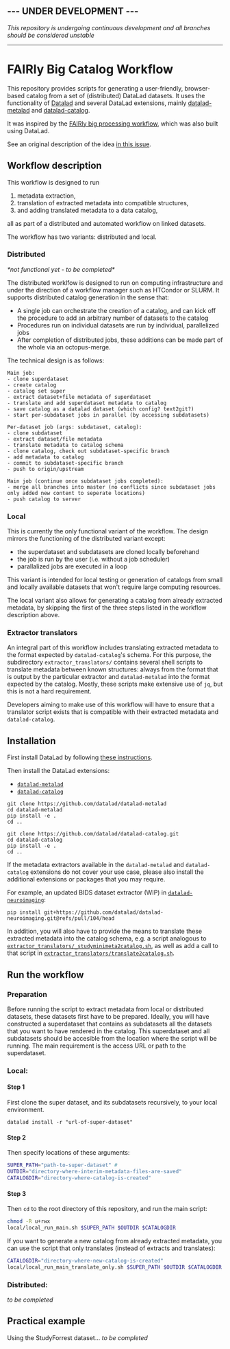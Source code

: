 ## --- UNDER DEVELOPMENT ---
*This repository is undergoing continuous development and all branches should
be considered unstable*

---

# FAIRly Big Catalog Workflow

This repository provides scripts for generating a user-friendly, browser-based
catalog from a set of (distributed) DataLad datasets. It uses the functionality
of [Datalad](https://www.datalad.org/) and several DataLad extensions, mainly
[datalad-metalad](https://github.com/datalad/datalad-metalad) and [datalad-catalog](https://github.com/datalad/datalad-catalog).

It was inspired by the [FAIRly big processing workflow](https://github.com/psychoinformatics-de/fairly-big-processing-workflow), which was also built using DataLad.

See an original description of the idea [in this issue](https://github.com/datalad/datalad-catalog/issues/36).


## Workflow description

This workflow is designed to run
1. metadata extraction,
2. translation of extracted metadata into compatible structures,
3. and adding translated metadata to a data catalog,

all as part of a distributed and automated workflow on linked datasets.

The workflow has two variants: distributed and local.

### Distributed

*\*not functional yet - to be completed\**

The distributed worklfow is designed to run on computing infrastructure and
under the direction of a workflow manager such as HTCondor or SLURM. It supports
distributed catalog generation in the sense that: 
- A single job can orchestrate the creation of a catalog, and can kick off the procedure
to add an arbitrary number of datasets to the catalog
- Procedures run on individual datasets are run by individual, parallelized jobs
- After completion of distributed jobs, these additions can be made part of the whole
via an octopus-merge.

The technical design is as follows:
```
Main job:
- clone superdataset
- create catalog
- catalog set super
- extract dataset+file metadata of superdataset
- translate and add superdataset metadata to catalog
- save catalog as a datalad dataset (which config? text2git?)
- start per-subdataset jobs in parallel (by accessing subdatasets)

Per-dataset job (args: subdataset, catalog):
- clone subdataset
- extract dataset/file metadata
- translate metadata to catalog schema
- clone catalog, check out subdataset-specific branch
- add metadata to catalog
- commit to subdataset-specific branch
- push to origin/upstream

Main job (continue once subdataset jobs completed):
- merge all branches into master (no conflicts since subdataset jobs only added new content to seperate locations)
- push catalog to server
```

### Local

This is currently the only functional variant of the workflow. The design
mirrors the functioning of the distributed variant except:
- the superdataset and subdatasets are cloned locally beforehand
- the job is run by the user (i.e. without a job scheduler)
- parallalized jobs are executed in a loop

This variant is intended for local testing or generation of catalogs from small
and locally available datasets that won't require large computing resources.

The local variant also allows for generating a catalog from already extracted
metadata, by skipping the first of the three steps listed in the workflow
description above.


### Extractor translators

An integral part of this workflow includes translating extracted metadata to
the format expected by `datalad-catalog`'s schema. For this purpose, the subdirectory
`extractor_translators/` contains several shell scripts to translate metadata between
known structures: always from the format that is output by the particular extractor and
`datalad-metalad` into the format expected by the catalog. Mostly, these scripts make
extensive use of `jq`, but this is not a hard requirement.

Developers aiming to make use of this workflow will have to ensure that a translator
script exists that is compatible with their extracted metadata and `datalad-catalog`.


## Installation

First install DataLad by following [these instructions](https://www.datalad.org/#install).

Then install the DataLad extensions:
- [`datalad-metalad`](https://github.com/datalad/datalad-metalad)
- [`datalad-catalog`](https://github.com/datalad/datalad-catalog)

```
git clone https://github.com/datalad/datalad-metalad
cd datalad-metalad
pip install -e .
cd ..

git clone https://github.com/datalad/datalad-catalog.git
cd datalad-catalog
pip install -e .
cd ..
```

If the metadata extractors available in the `datalad-metalad` and `datalad-catalog`
extensions do not cover your use case, please also install the additional extensions
or packages that you may require.

For example, an updated BIDS dataset extractor (WIP) in [`datalad-neuroimaging`](https://github.com/datalad/datalad-neuroimaging):
```
pip install git+https://github.com/datalad/datalad-neuroimaging.git@refs/pull/104/head
```

In addition, you will also have to provide the means
to translate these extracted metadata into the catalog schema, e.g. a script analogous to
[`extractor_translators/_studyminimeta2catalog.sh`](extractor_translators/_studyminimeta2catalog.sh),
as well as add a call to that script in [`extractor_translators/translate2catalog.sh`](extractor_translators/translate2catalog.sh).

## Run the workflow

### Preparation

Before running the script to extract metadata from local or distributed datasets,
these datasets first have to be prepared. Ideally, you will have constructed a superdataset
that contains as subdatasets all the datasets that you want to have rendered in the catalog.
This superdataset and all subdatasets should be accesible from the location where the script will be running. The main requirement is the access URL or path to the superdataset.

### Local:

#### Step 1
First clone the super dataset, and its subdatasets recursively, to your local environment.

```
datalad install -r "url-of-super-dataset"
```
#### Step 2
Then specify locations of these arguments:

```bash
SUPER_PATH="path-to-super-dataset" #
OUTDIR="directory-where-interim-metadata-files-are-saved"
CATALOGDIR="directory-where-catalog-is-created"
```

#### Step 3

Then `cd` to the root directory of this repository, and run the main script:

```bash
chmod -R u+rwx 
local/local_run_main.sh $SUPER_PATH $OUTDIR $CATALOGDIR
```

If you want to generate a new catalog from already extracted metadata, you can
use the script that only translates (instead of extracts and translates):

```bash
CATALOGDIR="directory-where-new-catalog-is-created"
local/local_run_main_translate_only.sh $SUPER_PATH $OUTDIR $CATALOGDIR
```


### Distributed:
*to be completed*

## Practical example
Using the StudyForrest dataset... *to be completed*